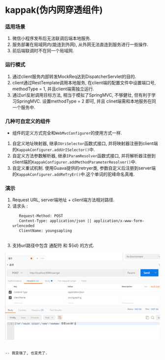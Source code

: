 # kappak(伪内网穿透组件)

### 适用场景

1. 微信小程序发布后无法联调后端本地服务.
2. 服务部署在局域网内(能连到外网), 从外网无法直连到服务进行一些操作.
3. 前后端联调时不在同一个局域网.

### 运行模式
1. 通过client服务内部转发MockReq达到DispatcherServlet的目的.
2. client通过RestTemplate调用本地服务, 在client端的配置文件中设置端口号, methodType = 1, 并且client端需独立运行.
3. 通过url反射调用目标方法, 相当于模拟了SpringMVC, 不够健壮, 但有利于学习SpringMVC. 设置methodType = 2 即可, 并且
    clinet端需和本地服务在同一个服务中.

### 几种可自定义的组件

- 组件的定义方式完全和`WebMvcConfigurer`的使用方式一样. 
1. 自定义地址映射器, 继承`IUriSelector`函数式接口, 并将映射器注册到client端的`KappakConfigurer.addUrISelector()`中.
2. 自定义方法参数解析器, 继承`IParamResolver`函数式接口, 并将解析器注册到client端的`KappakConfigurer.addMethodParameterResolver()`中.
3. 自定义重试机制. 使用Guava提供的retryer类, 参数自定义后注册到server端的`KappakConfigurer.addReTryEr()`中.这个单词的驼峰命名真难.

### 演示

1. Request URL, server端地址 + client端方法相对路径. 
2. 请求头 : 
    ````http
       Request-Method: POST
       Content-Type: application/json || application/x-www-form-urlencoded
       ClientName: youngsapling
       
3. 支持url路径中包含 通配符 和 ${id} 的方式.

![image](https://github.com/youngsapling/kappak/blob/master/images/20190525162003.png)
                                                             
                                                             
                                                                                                    
                                                                                                    
                                                                                                    
                                                                                                    
                                                                                                    
                                                                                                    
                                                                                                            -- 我变强了, 也变秃了.
